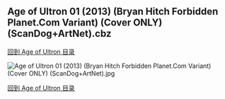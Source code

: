 ## Age of Ultron 01 (2013) (Bryan Hitch Forbidden Planet.Com Variant) (Cover ONLY) (ScanDog+ArtNet).cbz


[回到 Age of Ultron 目录](https://github.com/alicewish/markdown/blob/master/series/Age-of-Ultron.md)


![Age of Ultron 01 (2013) (Bryan Hitch Forbidden Planet.Com Variant) (Cover ONLY) (ScanDog+ArtNet).jpg](https://wx1.sinaimg.cn/large/6a9fdecaly1fr0qj3c6cvj21401pfe81.jpg)

[回到 Age of Ultron 目录](https://github.com/alicewish/markdown/blob/master/series/Age-of-Ultron.md)

